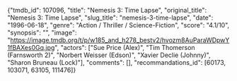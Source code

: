{"tmdb_id": 107096, "title": "Nemesis 3: Time Lapse", "original_title": "Nemesis 3: Time Lapse", "slug_title": "nemesis-3-time-lapse", "date": "1996-06-18", "genre": "Action / Thriller / Science-Fiction", "score": "4.1/10", "synopsis": "", "image": "https://image.tmdb.org/t/p/w185_and_h278_bestv2/hvozm8AuParaWDpwY1fBAXes0Gq.jpg", "actors": ["Sue Price (Alex)", "Tim Thomerson (Farnsworth 2)", "Norbert Weisser (Edson)", "Xavier Declie (Johnny)", "Sharon Bruneau (Lock)"], "comments": [], "recommandations_id": [60173, 103071, 63105, 111476]}